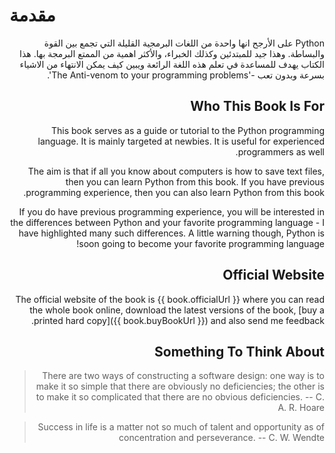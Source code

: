 # <div dir="rtl"></div>مقدمة
<div dir="rtl"> 
Python على الأرجح انها واحدة من اللغات البرمجية القليلة التي تجمع بين القوة والبساطة. وهذا جيد للمبتدئين وكذلك الخبراء، والأكثر اهمية من الممتع البرمجة بها. هذا الكتاب يهدف للمساعدة في تعلم هذه اللغة الرائعة ويبين كيف يمكن الانتهاء من الاشياء بسرعة وبدون تعب
-'The Anti-venom to your programming problems'.

## Who This Book Is For

This book serves as a guide or tutorial to the Python programming language. It is mainly targeted at newbies. It is useful for experienced programmers as well.

The aim is that if all you know about computers is how to save text files, then you can learn Python from this book. If you have previous programming experience, then you can also learn Python from this book.

If you do have previous programming experience, you will be interested in the differences between Python and your favorite programming language - I have highlighted many such differences. A little warning though, Python is soon going to become your favorite programming language!

## Official Website

The official website of the book is {{ book.officialUrl }} where you can read the whole book online, download the latest versions of the book, [buy a printed hard copy]({{ book.buyBookUrl }}) and also send me feedback.

## Something To Think About

> There are two ways of constructing a software design: one way is to make it so simple that there are obviously no deficiencies; the other is to make it so complicated that there are no obvious deficiencies. -- C. A. R. Hoare

<!-- -->

> Success in life is a matter not so much of talent and opportunity as of concentration and perseverance. -- C. W. Wendte
